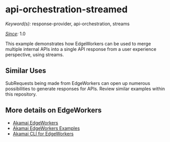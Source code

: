 # api-orchestration-streamed

*Keyword(s):* response-provider, api-orchestration, streams<br>

*[Since](https://learn.akamai.com/en-us/webhelp/edgeworkers/edgeworkers-user-guide/GUID-14077BCA-0D9F-422C-8273-2F3E37339D5B.html):* 1.0

This example demonstrates how EdgeWorkers can be used to merge multiple internal APIs into a single API response from a user experience perspective, using streams. 

## Similar Uses

SubRequests being made from EdgeWorkers can open up numerous possibilities to generate responses for APIs. Review similar examples within this repository.  
    
## More details on EdgeWorkers
- [Akamai EdgeWorkers](https://developer.akamai.com/akamai-edgeworkers-overview)
- [Akamai EdgeWorkers Examples](https://github.com/akamai/edgeworkers-examples)
- [Akamai CLI for EdgeWorkers](https://developer.akamai.com/legacy/cli/packages/edgeworkers.html)
